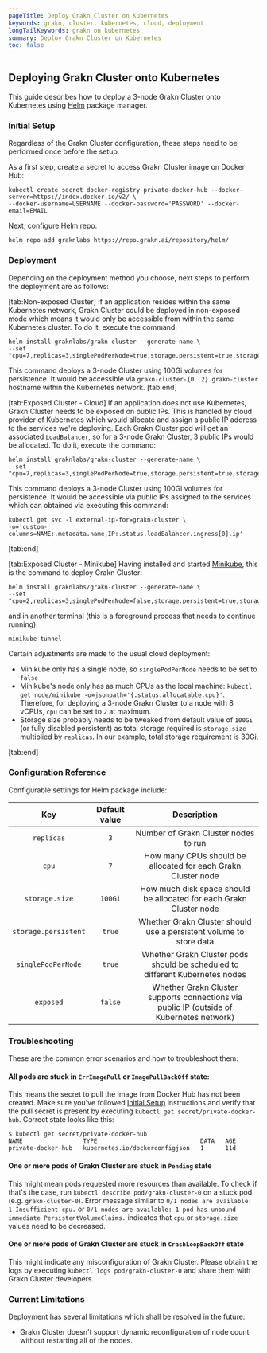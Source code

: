 ```yaml
---
pageTitle: Deploy Grakn Cluster on Kubernetes
keywords: grakn, cluster, kubernetes, cloud, deployment
longTailKeywords: grakn on kubernetes
summary: Deploy Grakn Cluster on Kubernetes
toc: false
---
```


## Deploying Grakn Cluster onto Kubernetes

This guide describes how to deploy a 3-node Grakn Cluster onto Kubernetes using [Helm](https://helm.sh/) package manager.


### Initial Setup

Regardless of the Grakn Cluster configuration, these steps need to be performed once before the setup.

As a first step, create a secret to access Grakn Cluster image on Docker Hub:

```
kubectl create secret docker-registry private-docker-hub --docker-server=https://index.docker.io/v2/ \
--docker-username=USERNAME --docker-password='PASSWORD' --docker-email=EMAIL
```

Next, configure Helm repo:

```
helm repo add graknlabs https://repo.grakn.ai/repository/helm/
```

### Deployment

Depending on the deployment method you choose, next steps to perform the deployment are as follows:

<div class="tabs light">

[tab:Non-exposed Cluster]
If an application resides within the same Kubernetes network, Grakn Cluster could be deployed in non-exposed mode
which means it would only be accessible from within the same Kubernetes cluster. To do it, execute the command:

```
helm install graknlabs/grakn-cluster --generate-name \
--set "cpu=7,replicas=3,singlePodPerNode=true,storage.persistent=true,storage.size=100Gi,exposed=false"
```

This command deploys a 3-node Cluster using 100Gi volumes for persistence. It would be accessible via `grakn-cluster-{0..2}.grakn-cluster`
hostname within the Kubernetes network.
[tab:end]

[tab:Exposed Cluster - Cloud]
If an application does not use Kubernetes, Grakn Cluster needs to be exposed on public IPs. This is handled by cloud provider of Kubernetes
which would allocate and assign a public IP address to the services we're deploying. Each Grakn Cluster pod will get an associated `LoadBalancer`,
so for a 3-node Grakn Cluster, 3 public IPs would be allocated. To do it, execute the command:

```
helm install graknlabs/grakn-cluster --generate-name \
--set "cpu=7,replicas=3,singlePodPerNode=true,storage.persistent=true,storage.size=100Gi,exposed=true"
```

This command deploys a 3-node Cluster using 100Gi volumes for persistence.
It would be accessible via public IPs assigned to the services which can obtained via executing this command:

```
kubectl get svc -l external-ip-for=grakn-cluster \
-o='custom-columns=NAME:.metadata.name,IP:.status.loadBalancer.ingress[0].ip'
```
[tab:end]

[tab:Exposed Cluster - Minikube]
Having installed and started [Minikube](https://minikube.sigs.k8s.io/), this is the command to deploy Grakn Cluster:

```
helm install graknlabs/grakn-cluster --generate-name \
--set "cpu=2,replicas=3,singlePodPerNode=false,storage.persistent=true,storage.size=10Gi,exposed=true"
```

and in another terminal (this is a foreground process that needs to continue running):

```
minikube tunnel
```

Certain adjustments are made to the usual cloud deployment:

* Minikube only has a single node, so `singlePodPerNode` needs to be set to `false`
* Minikube's node only has as much CPUs as the local machine: `kubectl get node/minikube -o=jsonpath='{.status.allocatable.cpu}'`.
  Therefore, for deploying a 3-node Grakn Cluster to a node with 8 vCPUs, `cpu` can be set to `2` at maximum.
* Storage size probably needs to be tweaked from default value of `100Gi` (or fully disabled persistent)
  as total storage required is `storage.size` multiplied by `replicas`. In our example, total storage requirement is 30Gi.

[tab:end]
</div>

### Configuration Reference

Configurable settings for Helm package include:

| Key | Default value | Description
| :----------------: | :------:| :---------------------------------------------------------------------------------------: |
| `replicas`          | `3`     | Number of Grakn Cluster nodes to run                                                     |
| `cpu`               | `7`     | How many CPUs should be allocated for each Grakn Cluster node                            |
| `storage.size`      | `100Gi` | How much disk space should be allocated for each Grakn Cluster node                      |
| `storage.persistent`| `true`  | Whether Grakn Cluster should use a persistent volume to store data                       |
| `singlePodPerNode`  | `true`  | Whether Grakn Cluster pods should be scheduled to different Kubernetes nodes             |
| `exposed`           | `false` | Whether Grakn Cluster supports connections via public IP (outside of Kubernetes network) |


### Troubleshooting

These are the common error scenarios and how to troubleshoot them:

#### All pods are stuck in `ErrImagePull` or `ImagePullBackOff` state:
This means the secret to pull the image from Docker Hub has not been created. 
Make sure you've followed [Initial Setup](#initial-setup) instructions and verify that the pull secret is present by
executing `kubectl get secret/private-docker-hub`. Correct state looks like this:

```
$ kubectl get secret/private-docker-hub
NAME                 TYPE                             DATA   AGE
private-docker-hub   kubernetes.io/dockerconfigjson   1      11d
```

#### One or more pods of Grakn Cluster are stuck in `Pending` state
This might mean pods requested more resources than available. To check if that's the case, run
`kubectl describe pod/grakn-cluster-0` on a stuck pod (e.g. `grakn-cluster-0`). Error message similar to 
`0/1 nodes are available: 1 Insufficient cpu.` or `0/1 nodes are available: 1 pod has unbound immediate PersistentVolumeClaims.`
indicates that `cpu` or `storage.size` values need to be decreased.


#### One or more pods of Grakn Cluster are stuck in `CrashLoopBackOff` state
This might indicate any misconfiguration of Grakn Cluster. Please obtain the logs by executing
`kubectl logs pod/grakn-cluster-0` and share them with Grakn Cluster developers.


### Current Limitations

Deployment has several limitations which shall be resolved in the future:

* Grakn Cluster doesn't support dynamic reconfiguration of node count without restarting all of the nodes.
